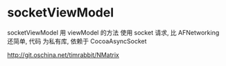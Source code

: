 # socketViewModel
socketViewModel 用 viewModel 的方法 使用 socket 请求, 比 AFNetworking 还简单, 代码 为私有库,
依赖于 CocoaAsyncSocket 

http://git.oschina.net/timrabbit/NMatrix
